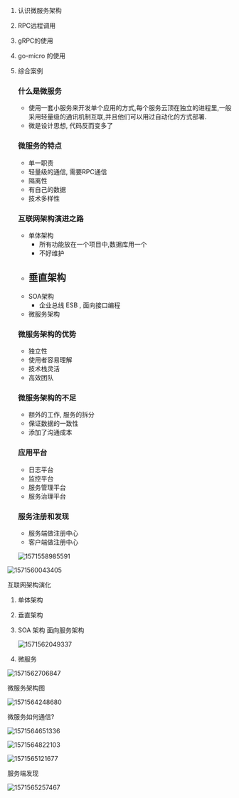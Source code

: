 

1. 认识微服务架构

2. RPC远程调用

3. gRPC的使用

4. go-micro 的使用

5. 综合案例

   

   

   ### 什么是微服务

   -  使用一套小服务来开发单个应用的方式,每个服务云顶在独立的进程里,一般采用轻量级的通讯机制互联,并且他们可以用过自动化的方式部署.
   - 微是设计思想, 代码反而变多了

   

   ### 微服务的特点

   - 单一职责
   - 轻量级的通信, 需要RPC通信
   - 隔离性
   - 有自己的数据
   - 技术多样性

   

   ### 互联网架构演进之路

   - 单体架构
     - 所有功能放在一个项目中,数据库用一个
     - 不好维护
   - 垂直架构
     - 
   - SOA架构
     - 企业总线 ESB , 面向接口编程
   - 微服务架构

   ### 微服务架构的优势

   - 独立性
   - 使用者容易理解
   - 技术栈灵活
   - 高效团队

   

   ### 微服务架构的不足

   - 额外的工作, 服务的拆分
   - 保证数据的一致性
   - 添加了沟通成本

   

   ### 应用平台

   - 日志平台
   - 监控平台
   - 服务管理平台
   - 服务治理平台

   

   

   

   ### 服务注册和发现

   - 服务端做注册中心
   - 客户端做注册中心

   

   

   

   

   

   

   ![1571558985591](assets/1571558985591.png)

   

![1571560043405](assets/1571560043405.png)



互联网架构演化

 1.  单体架构

 2.  垂直架构

 3.  SOA 架构 面向服务架构

     ![1571562049337](assets/1571562049337.png)

 4.  微服务

![1571562706847](assets/1571562706847.png)





微服务架构图

![1571564248680](assets/1571564248680.png)

微服务如何通信?

![1571564651336](assets/1571564651336.png)

![1571564822103](assets/1571564822103.png)

![1571565121677](assets/1571565121677.png)



服务端发现

![1571565257467](assets/1571565257467.png)



